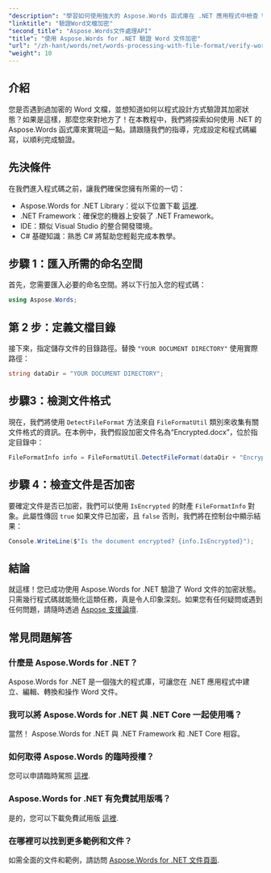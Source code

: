 ```yaml
---
"description": "學習如何使用強大的 Aspose.Words 函式庫在 .NET 應用程式中檢查 Word 文件的加密狀態。本逐步教程涵蓋了先決條件、程式碼實作和常見問題。"
"linktitle": "驗證Word文檔加密"
"second_title": "Aspose.Words文件處理API"
"title": "使用 Aspose.Words for .NET 驗證 Word 文件加密"
"url": "/zh-hant/words/net/words-processing-with-file-format/verify-word-document-encryption/"
"weight": 10
---
```


## 介紹

您是否遇到過加密的 Word 文檔，並想知道如何以程式設計方式驗證其加密狀態？如果是這樣，那麼您來對地方了！在本教程中，我們將探索如何使用 .NET 的 Aspose.Words 函式庫來實現這一點。請跟隨我們的指導，完成設定和程式碼編寫，以順利完成驗證。

## 先決條件

在我們進入程式碼之前，讓我們確保您擁有所需的一切：

- Aspose.Words for .NET Library：從以下位置下載 [這裡](https://releases。aspose.com/words/net/).
- .NET Framework：確保您的機器上安裝了 .NET Framework。
- IDE：類似 Visual Studio 的整合開發環境。
- C# 基礎知識：熟悉 C# 將幫助您輕鬆完成本教學。

## 步驟 1：匯入所需的命名空間

首先，您需要匯入必要的命名空間。將以下行加入您的程式碼：

```csharp
using Aspose.Words;
```

## 第 2 步：定義文檔目錄

接下來，指定儲存文件的目錄路徑。替換 `"YOUR DOCUMENT DIRECTORY"` 使用實際路徑：

```csharp
string dataDir = "YOUR DOCUMENT DIRECTORY";
```

## 步驟3：檢測文件格式

現在，我們將使用 `DetectFileFormat` 方法來自 `FileFormatUtil` 類別來收集有關文件格式的資訊。在本例中，我們假設加密文件名為“Encrypted.docx”，位於指定目錄中：

```csharp
FileFormatInfo info = FileFormatUtil.DetectFileFormat(dataDir + "Encrypted.docx");
```

## 步驟 4：檢查文件是否加密

要確定文件是否已加密，我們可以使用 `IsEncrypted` 的財產 `FileFormatInfo` 對象。此屬性傳回 `true` 如果文件已加密，且 `false` 否則，我們將在控制台中顯示結果：

```csharp
Console.WriteLine($"Is the document encrypted? {info.IsEncrypted}");
```

## 結論

就這樣！您已成功使用 Aspose.Words for .NET 驗證了 Word 文件的加密狀態。只需幾行程式碼就能簡化這類任務，真是令人印象深刻。如果您有任何疑問或遇到任何問題，請隨時透過 [Aspose 支援論壇](https://forum。aspose.com/c/words/8).

## 常見問題解答

### 什麼是 Aspose.Words for .NET？
Aspose.Words for .NET 是一個強大的程式庫，可讓您在 .NET 應用程式中建立、編輯、轉換和操作 Word 文件。

### 我可以將 Aspose.Words for .NET 與 .NET Core 一起使用嗎？
當然！ Aspose.Words for .NET 與 .NET Framework 和 .NET Core 相容。

### 如何取得 Aspose.Words 的臨時授權？
您可以申請臨時駕照 [這裡](https://purchase。aspose.com/temporary-license/).

### Aspose.Words for .NET 有免費試用版嗎？
是的，您可以下載免費試用版 [這裡](https://releases。aspose.com/).

### 在哪裡可以找到更多範例和文件？
如需全面的文件和範例，請訪問 [Aspose.Words for .NET 文件頁面](https://reference。aspose.com/words/net/).